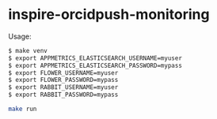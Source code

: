 # inspire-orcidpush-monitoring

Usage:
```bash
$ make venv
$ export APPMETRICS_ELASTICSEARCH_USERNAME=myuser
$ export APPMETRICS_ELASTICSEARCH_PASSWORD=mypass 
$ export FLOWER_USERNAME=myuser 
$ export FLOWER_PASSWORD=mypass 
$ export RABBIT_USERNAME=myuser 
$ export RABBIT_PASSWORD=mypass 

make run
```
